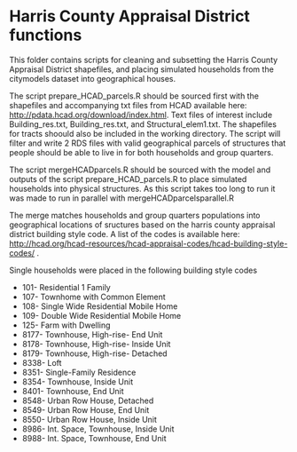 # Harris County Appraisal District functions
This folder contains scripts for cleaning and subsetting the Harris County Appraisal District shapefiles, and placing simulated households from the citymodels dataset into geographical houses.

The script prepare_HCAD_parcels.R should be sourced first with the shapefiles and accompanying txt files from HCAD available here: http://pdata.hcad.org/download/index.html. Text files of interest include Building_res.txt, Building_res.txt, and Structural_elem1.txt. The shapefiles for tracts shoould also be included in the working directory. The script will filter and write 2 RDS files with valid geographical parcels of structures that people should be able to live in for both households and group quarters.

The script mergeHCADparcels.R should be sourced with the model and outputs of the script prepare_HCAD_parcels.R to place simulated households into physical structures. As this script takes too long to run it was made to run in parallel with mergeHCADparcelsparallel.R

The merge matches households and group quarters populations into geographical locations of sructures based on the harris county appraisal district building style code. A list of the codes is available here: http://hcad.org/hcad-resources/hcad-appraisal-codes/hcad-building-style-codes/ .

Single households were placed in the following building style codes
+ 101- Residential 1 Family
+ 107- Townhome with Common Element
+ 108- Single Wide Residential Mobile Home
+ 109- Double Wide Residential Mobile Home
+ 125- Farm with Dwelling
+ 8177- Townhouse, High-rise- End Unit
+ 8178- Townhouse, High-rise- Inside Unit
+ 8179- Townhouse, High-rise- Detached
+ 8338- Loft
+ 8351- Single-Family Residence
+ 8354- Townhouse, Inside Unit
+ 8401- Townhouse, End Unit
+ 8548-	Urban Row House, Detached
+ 8549-	Urban Row House, End Unit
+ 8550-	Urban Row House, Inside Unit
+ 8986- Int. Space, Townhouse, Inside Unit
+ 8988- Int. Space, Townhouse, End Unit
